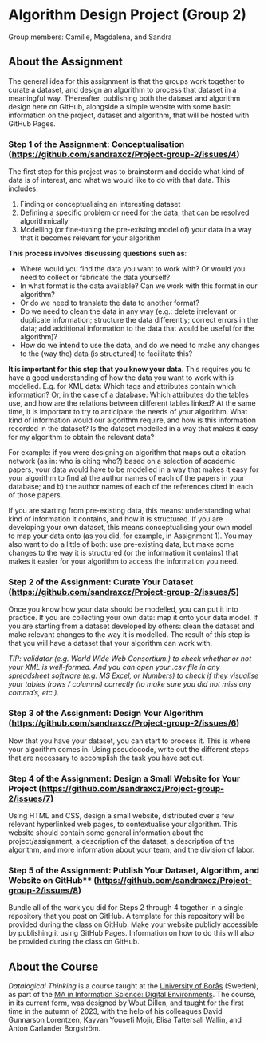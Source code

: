 # Algorithm Design Project (Group 2)  
Group members: 
Camille, Magdalena, and Sandra 

## About the Assignment
The general idea for this assignment is that the groups work together to curate a dataset, and design an algorithm to process that dataset in a meaningful way. THereafter, publishing both the dataset and algorithm design here on GitHub, alongside a simple website with some basic information on the project, dataset and algorithm, that will be hosted with GitHub Pages.

### Step 1 of the Assignment: Conceptualisation (https://github.com/sandraxcz/Project-group-2/issues/4) 
The first step for this project was to brainstorm and decide what kind of data is of interest, and what we would like to do with that data. This includes:
1. Finding or conceptualising an interesting dataset
2. Defining a specific problem or need for the data, that can be resolved algorithmically
3. Modelling (or fine-tuning the pre-existing model of) your data in a way that it becomes relevant for your algorithm
   
**This process involves discussing questions such as**: 
- Where would you find the data you want to work with? Or would you need to collect or fabricate the data yourself?
- In what format is the data available? Can we work with this format in our algorithm?
- Or do we need to translate the data to another format?
- Do we need to clean the data in any way (e.g.: delete irrelevant or duplicate information; structure the data differently; correct errors in the data; add additional information to the data that would be useful for the algorithm)?
- How do we intend to use the data, and do we need to make any changes to the (way the) data (is structured) to facilitate this?

**It is important for this step that you know your data**. This requires you to have a good understanding of how the data you want to work with is modelled. E.g. for XML data: Which tags and attributes contain which information? Or, in the case of a database: Which attributes do the tables use, and how are the relations between different tables linked? At the same time, it is important to try to anticipate the needs of your algorithm. What kind of information would our algorithm require, and how is this information recorded in the dataset? Is the dataset modelled in a way that makes it easy for my algorithm to obtain the relevant data?

For example: if you were designing an algorithm that maps out a citation network (as in: who is citing who?) based on a selection of academic papers, your data would have to be modelled in a way that makes it easy for your algorithm to find a) the author names of each of the papers in your database; and b) the author names of each of the references cited in each of those papers.

If you are starting from pre-existing data, this means: understanding what kind of information it contains, and how it is structured. If you are developing your own dataset, this means conceptualising your own model to map your data onto (as you did, for example, in Assignment 1). You may also want to do a little of both: use pre-existing data, but make some changes to the way it is structured (or the information it contains) that makes it easier for your algorithm to access the information you need.

### Step 2 of the Assignment: Curate Your Dataset (https://github.com/sandraxcz/Project-group-2/issues/5)
Once you know how your data should be modelled, you can put it into practice. If you are collecting your own data: map it onto your data model. If you are starting from a dataset developed by others: clean the dataset and make relevant changes to the way it is modelled. The result of this step is that you will have a dataset that your algorithm can work with.

 *TIP: validator (e.g. World Wide Web Consortium.) to check whether or not your XML is well-formed. And you can open your .csv file in any spreadsheet software (e.g. MS Excel, or Numbers) to check if they visualise your tables (rows / columns) correctly (to make sure you did not miss any comma’s, etc.).*

### Step 3 of the Assignment: Design Your Algorithm (https://github.com/sandraxcz/Project-group-2/issues/6) 
Now that you have your dataset, you can start to process it. This is where your algorithm comes in. Using pseudocode, write out the different steps that are necessary to accomplish the task you have set out.

### Step 4 of the Assignment: Design a Small Website for Your Project (https://github.com/sandraxcz/Project-group-2/issues/7) 
Using HTML and CSS, design a small website, distributed over a few relevant hyperlinked web pages, to contextualise your algorithm. This website should contain some general information about the project/assignment, a description of the dataset, a description of the algorithm, and more information about your team, and the division of labor.

### Step 5 of the Assignment: Publish Your Dataset, Algorithm, and Website on GitHub** (https://github.com/sandraxcz/Project-group-2/issues/8)
Bundle all of the work you did for Steps 2 through 4 together in a single repository that you post on GitHub. A template for this repository will be provided during the class on GitHub. Make your website publicly accessible by publishing it using GitHub Pages. Information on how to do this will also be provided during the class on GitHub.

## About the Course
*Datalogical Thinking* is a course taught at the [University of Borås](https://www.hb.se) (Sweden), as part of the [MA in Information Science: Digital Environments](https://www.hb.se/en/international-student/program/programmes/masters-programme-in-information-science-digital-environments/). The course, in its current form, was designed by Wout Dillen, and taught for the first time in the autumn of 2023, with the help of his colleagues David Gunnarson Lorentzen, Kayvan Yousefi Mojir, Elisa Tattersall Wallin, and Anton Carlander Borgström.

